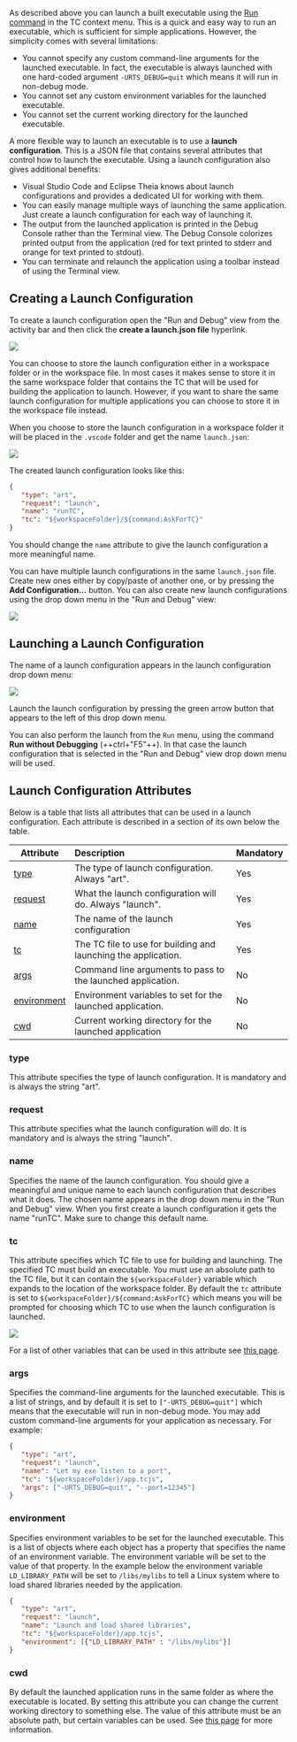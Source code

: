 As described above you can launch a built executable using the [Run command](index.md#tc-context-menu-commands) in the TC context menu. This is a quick and easy way to run an executable, which is sufficient for simple applications. However, the simplicity comes with several limitations:

* You cannot specify any custom command-line arguments for the launched executable. In fact, the executable is always launched with one hard-coded argument `-URTS_DEBUG=quit` which means it will run in non-debug mode.
* You cannot set any custom environment variables for the launched executable.
* You cannot set the current working directory for the launched executable.

A more flexible way to launch an executable is to use a **launch configuration**. This is a JSON file that contains several attributes that control how to launch the executable. Using a launch configuration also gives additional benefits:

* Visual Studio Code and Eclipse Theia knows about launch configurations and provides a dedicated UI for working with them.
* You can easily manage multiple ways of launching the same application. Just create a launch configuration for each way of launching it.
* The output from the launched application is printed in the Debug Console rather than the Terminal view. The Debug Console colorizes printed output from the application (red for text printed to stderr and orange for text printed to stdout).
* You can terminate and relaunch the application using a toolbar instead of using the Terminal view.

## Creating a Launch Configuration
To create a launch configuration open the "Run and Debug" view from the activity bar and then click the **create a launch.json file** hyperlink.

![](images/run-and-debug.png)

You can choose to store the launch configuration either in a workspace folder or in the workspace file. In most cases it makes sense to store it in the same workspace folder that contains the TC that will be used for building the application to launch. However, if you want to share the same launch configuration for multiple applications you can choose to store it in the workspace file instead.

When you choose to store the launch configuration in a workspace folder it will be placed in the `.vscode` folder and get the name `launch.json`:

![](images/launch-json-file.png)

The created launch configuration looks like this:

``` json
{
   "type": "art",
   "request": "launch",
   "name": "runTC",
   "tc": "${workspaceFolder}/${command:AskForTC}"
}
```

You should change the `name` attribute to give the launch configuration a more meaningful name. 

You can have multiple launch configurations in the same `launch.json` file. Create new ones either by copy/paste of another one, or by pressing the **Add Configuration...** button. You can also create new launch configurations using the drop down menu in the "Run and Debug" view:

![](images/create-launch-config.png)

## Launching a Launch Configuration
The name of a launch configuration appears in the launch configuration drop down menu:

![](images/launch-config-dropdown.png)

Launch the launch configuration by pressing the green arrow button that appears to the left of this drop down menu.

You can also perform the launch from the `Run` menu, using the command **Run without Debugging** (++ctrl+"F5"++). In that case the launch configuration that is selected in the "Run and Debug" view drop down menu will be used.

## Launch Configuration Attributes
Below is a table that lists all attributes that can be used in a launch configuration. Each attribute is described in a section of its own below the table.

<p id="launch_config_attributes"/>

| Attribute | Description | Mandatory |
|----------|:-------------|:-------------|
| [type](#type) | The type of launch configuration. Always "art". | Yes
| [request](#request) | What the launch configuration will do. Always "launch". | Yes
| [name](#name) | The name of the launch configuration | Yes
| [tc](#tc) | The TC file to use for building and launching the application. | Yes
| [args](#args) | Command line arguments to pass to the launched application. | No
| [environment](#environment) | Environment variables to set for the launched application. | No
| [cwd](#cwd) | Current working directory for the launched application | No

### type
This attribute specifies the type of launch configuration. It is mandatory and is always the string "art". 

### request
This attribute specifies what the launch configuration will do. It is mandatory and is always the string "launch".

### name
Specifies the name of the launch configuration. You should give a meaningful and unique name to each launch configuration that describes what it does. The chosen name appears in the drop down menu in the "Run and Debug" view. When you first create a launch configuration it gets the name "runTC". Make sure to change this default name.

### tc
This attribute specifies which TC file to use for building and launching. The specified TC must build an executable. You must use an absolute path to the TC file, but it can contain the `${workspaceFolder}` variable which expands to the location of the workspace folder. By default the `tc` attribute is set to `${workspaceFolder}/${command:AskForTC}` which means you will be prompted for choosing which TC to use when the launch configuration is launched.

![](images/ask-for-tc.png)

For a list of other variables that can be used in this attribute see [this page](https://code.visualstudio.com/docs/editor/variables-reference#_settings-command-variables-and-input-variables).

### args
Specifies the command-line arguments for the launched executable. This is a list of strings, and by default it is set to `["-URTS_DEBUG=quit"]` which means that the executable will run in non-debug mode. You may add custom command-line arguments for your application as necessary. For example:

``` json
{
   "type": "art",
   "request": "launch",
   "name": "Let my exe listen to a port",
   "tc": "${workspaceFolder}/app.tcjs",
   "args": ["-URTS_DEBUG=quit", "--port=12345"]
}
```

### environment
Specifies environment variables to be set for the launched executable. This is a list of objects where each object has a property that specifies the name of an environment variable. The environment variable will be set to the value of that property. In the example below the environment variable `LD_LIBRARY_PATH` will be set to `/libs/mylibs` to tell a Linux system where to load shared libraries needed by the application.

``` json
{
   "type": "art",
   "request": "launch",
   "name": "Launch and load shared libraries",
   "tc": "${workspaceFolder}/app.tcjs",
   "environment": [{"LD_LIBRARY_PATH" : "/libs/mylibs"}]
}
```

### cwd
By default the launched application runs in the same folder as where the executable is located. By setting this attribute you can change the current working directory to something else. The value of this attribute must be an absolute path, but certain variables can be used. See [this page](https://code.visualstudio.com/docs/editor/variables-reference#_settings-command-variables-and-input-variables) for more information.


